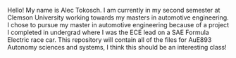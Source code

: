 Hello! 
My name is Alec Tokosch. I am currently in my second semester at Clemson University working towards my masters in automotive engineering. I chose to pursue my master in automotive engineering because of a project I completed in undergrad where I was the ECE lead on a SAE Formula Electric race car.
This repository will contain all of the files for AuE893 Autonomy sciences and systems, I think this should be an interesting class! 
